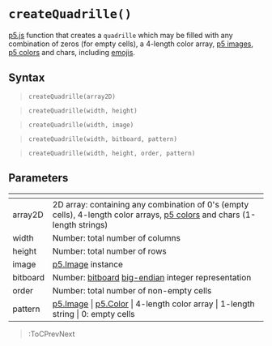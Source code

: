 # `createQuadrille()`

[p5.js](https://p5js.org/) function that creates a `quadrille` which may be filled with any combination of zeros (for empty cells), a 4-length color array, [p5 images](https://p5js.org/reference/#/p5.Image), [p5 colors](https://p5js.org/reference/#/p5.Color) and chars, including [emojis](https://emojipedia.org/).

## Syntax

> `createQuadrille(array2D)`

> `createQuadrille(width, height)`

> `createQuadrille(width, image)`

> `createQuadrille(width, bitboard, pattern)`

> `createQuadrille(width, height, order, pattern)`

## Parameters

| <!-- --> | <!-- -->                                                                                                                                                            |
|----------|---------------------------------------------------------------------------------------------------------------------------------------------------------------------|
| array2D  | 2D array: containing any combination of 0's (empty cells), 4-length color arrays, [p5 colors](https://p5js.org/reference/#/p5.Color) and chars (1-length strings)   |
| width    | Number: total number of columns                                                                                                                                     |
| height   | Number: total number of rows                                                                                                                                        |
| image    | [p5.Image](https://p5js.org/reference/#/p5.Image) instance                                                                                                          |
| bitboard | Number: [bitboard](https://en.wikipedia.org/wiki/Bitboard) [big-endian](https://en.wikipedia.org/wiki/Endianness) integer representation                            |
| order    | Number: total number of non-empty cells                                                                                                                             |
| pattern  | [p5.Image](https://p5js.org/reference/#/p5.Image) \| [p5.Color](https://p5js.org/reference/#/p5.Color) \| 4-length color array \| 1-length string \| 0: empty cells |

> :ToCPrevNext